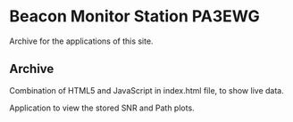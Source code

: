 # Beacon Monitor Station PA3EWG
Archive for the applications of this site.

## Archive
Combination of HTML5 and JavaScript in index.html file, to show live data.

Application to view the stored SNR and Path plots.

